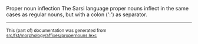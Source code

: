 Proper noun inflection
The Sarsi language proper nouns inflect in the same cases as regular
nouns, but with a colon (':') as separator.

* * *

<small>This (part of) documentation was generated from [src/fst/morphology/affixes/propernouns.lexc](https://github.com/giellalt/lang-srs/blob/main/src/fst/morphology/affixes/propernouns.lexc)</small>
